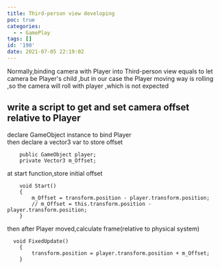 ```yaml
---
title: Third-person view developing
poc: true
categories:
  - - GamePlay
tags: []
id: '190'
date: 2021-07-05 22:19:02
---
```


Normally,binding camera with Player into Third-person view equals to let camera be Player's child ,but in our case the Player moving way is rolling ,so the camera will roll with player ,which is not expected

## write a script to get and set camera offset relative to Player

declare GameObject instance to bind Player  
then declare a vector3 var to store offset

```
    public GameObject player;
    private Vector3 m_Offset;
```

at start function,store initial offset

```
    void Start()
    {
        m_Offset = transform.position - player.transform.position;
        // m_Offset = this.transform.position - player.transform.position;
    }
```

then after Player moved,calculate frame(relative to physical system)

```
  void FixedUpdate()
    {
        transform.position = player.transform.position + m_Offset;
    }
```